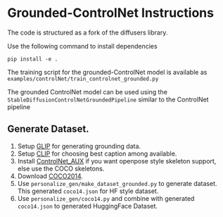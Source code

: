 # Grounded-ControlNet Instructions

The code is structured as a fork of the diffusers library.

Use the following command to install dependencies

    pip install -e . 

The training script for the grounded-ControlNet model is available as `examples/controlNet/train_controlnet_grounded.py`

The grounded ControlNet model can be used using the `StableDiffusionControlNetGroundedPipeline` similar to the ControlNet pipeline


## Generate Dataset.
1. Setup [GLIP](https://github.com/microsoft/GLIP) for generating grounding data.
2. Setup [CLIP](https://github.com/openai/CLIP.git) for choosing best caption among available.
3. Install [ControlNet_AUX](https://github.com/patrickvonplaten/controlnet_aux) if you want openpose style skeleton support, else use the COCO skeletons.
4. Download [COCO2014](https://cocodataset.org/#download).
5. Use `personalize_gen/make_dataset_grounded.py` to generate dataset. This generated `coco14.json` for HF style dataset.
6. Use `personalize_gen/coco14.py`  and combine with generated `coco14.json` to generated HuggingFace Dataset.

